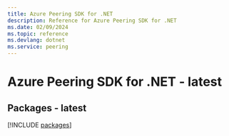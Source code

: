 ```yaml
---
title: Azure Peering SDK for .NET
description: Reference for Azure Peering SDK for .NET
ms.date: 02/09/2024
ms.topic: reference
ms.devlang: dotnet
ms.service: peering
---
```

# Azure Peering SDK for .NET - latest
## Packages - latest
[!INCLUDE [packages](peering-index.md)]